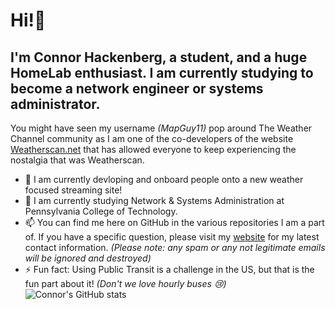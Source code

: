# Hi!👋
## I'm Connor Hackenberg, a student, and a huge HomeLab enthusiast. I am currently studying to become a network engineer or systems administrator.

You might have seen my username *(MapGuy11)* pop around The Weather Channel community as I am one of the co-developers of the website [Weatherscan.net](https://weatherscan.net/) that has allowed everyone to keep experiencing the nostalgia that was Weatherscan.

- 🔭 I am currently devloping and onboard people onto a new weather focused streaming site!
- 🌱 I am currently studying Network & Systems Administration at Pennsylvania College of Technology.
- 📫 You can find me here on GitHub in the various repositories I am a part of. If you have a specific question, please visit my [website](https://connorhackenberg.tech) for my latest contact information. *(Please note: any spam or any not legitimate emails will be ignored and destroyed)* 
- ⚡ Fun fact: Using Public Transit is a challenge in the US, but that is the fun part about it! *(Don't we love hourly buses 😢)*
![Connor's GitHub stats](https://stars.connorhackenberg.tech/api?username=mapguy11&show_icons=true&theme=onedark)
